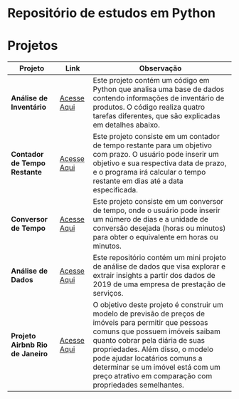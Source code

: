 # Repositório de estudos em Python

# Projetos

| Projeto | Link | Observação |
| --- | --- | --- |
| **Análise de Inventário** | [Acesse Aqui](/Análise%20de%20Inventário/readme.md) | Este projeto contém um código em Python que analisa uma base de dados contendo informações de inventário de produtos. O código realiza quatro tarefas diferentes, que são explicadas em detalhes abaixo. |
| **Contador de Tempo Restante** | [Acesse Aqui](/Contador%20de%20Tempo%20Restante/readme.md) | Este projeto consiste em um contador de tempo restante para um objetivo com prazo. O usuário pode inserir um objetivo e sua respectiva data de prazo, e o programa irá calcular o tempo restante em dias até a data especificada. |
| **Conversor de Tempo** | [Acesse Aqui](/Conversor%20de%20Tempo/readme.md) | Este projeto consiste em um conversor de tempo, onde o usuário pode inserir um número de dias e a unidade de conversão desejada (horas ou minutos) para obter o equivalente em horas ou minutos. |
| **Análise de Dados** | [Acesse Aqui](/Mini%20Projeto%20de%20Análise%20de%20Dados/readme.md) | Este repositório contém um mini projeto de análise de dados que visa explorar e extrair insights a partir dos dados de 2019 de uma empresa de prestação de serviços. |
| **Projeto Airbnb Rio de Janeiro** | [Acesse Aqui](/Projeto%20Airbnb%20Rio/readme.md) | O objetivo deste projeto é construir um modelo de previsão de preços de imóveis para permitir que pessoas comuns que possuem imóveis saibam quanto cobrar pela diária de suas propriedades. Além disso, o modelo pode ajudar locatários comuns a determinar se um imóvel está com um preço atrativo em comparação com propriedades semelhantes. |
